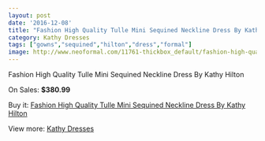 ```yaml
---
layout: post
date: '2016-12-08'
title: "Fashion High Quality Tulle Mini Sequined Neckline Dress By Kathy Hilton"
category: Kathy Dresses
tags: ["gowns","sequined","hilton","dress","formal"]
image: http://www.neoformal.com/11761-thickbox_default/fashion-high-quality-tulle-mini-sequined-neckline-dress-by-kathy-hilton.jpg
---
```

Fashion High Quality Tulle Mini Sequined Neckline Dress By Kathy Hilton

On Sales: **$380.99**
<a href="https://www.neoformal.com/en/kathy-dresses/4223-fashion-high-quality-tulle-mini-sequined-neckline-dress-by-kathy-hilton.html"><amp-img layout="responsive" width="600" height="600" src="//www.neoformal.com/11761-thickbox_default/fashion-high-quality-tulle-mini-sequined-neckline-dress-by-kathy-hilton.jpg" alt="Fashion High Quality Tulle Mini Sequined Neckline Dress By Kathy Hilton 0" /></a>
<a href="https://www.neoformal.com/en/kathy-dresses/4223-fashion-high-quality-tulle-mini-sequined-neckline-dress-by-kathy-hilton.html"><amp-img layout="responsive" width="600" height="600" src="//www.neoformal.com/11762-thickbox_default/fashion-high-quality-tulle-mini-sequined-neckline-dress-by-kathy-hilton.jpg" alt="Fashion High Quality Tulle Mini Sequined Neckline Dress By Kathy Hilton 1" /></a>
<a href="https://www.neoformal.com/en/kathy-dresses/4223-fashion-high-quality-tulle-mini-sequined-neckline-dress-by-kathy-hilton.html"><amp-img layout="responsive" width="600" height="600" src="//www.neoformal.com/11763-thickbox_default/fashion-high-quality-tulle-mini-sequined-neckline-dress-by-kathy-hilton.jpg" alt="Fashion High Quality Tulle Mini Sequined Neckline Dress By Kathy Hilton 2" /></a>

Buy it: [Fashion High Quality Tulle Mini Sequined Neckline Dress By Kathy Hilton](https://www.neoformal.com/en/kathy-dresses/4223-fashion-high-quality-tulle-mini-sequined-neckline-dress-by-kathy-hilton.html "Fashion High Quality Tulle Mini Sequined Neckline Dress By Kathy Hilton")

View more: [Kathy Dresses](https://www.neoformal.com/en/55-kathy-dresses "Kathy Dresses")